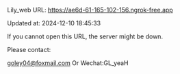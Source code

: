 Lily_web URL: https://ae6d-61-165-102-156.ngrok-free.app

Updated at: 2024-12-10 18:45:33

If you cannot open this URL, the server might be down.

Please contact: 

goley04@foxmail.com Or Wechat:GL_yeaH